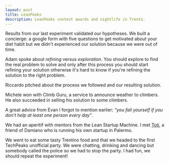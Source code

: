 ```yaml
---
layout: post
title: LeanPeaks
description: LeanPeaks contest awards and nightlife in Trento.
---
```


Results from our last experiment validated our hypotheses. We built a concierge: a google form with five questions to get motivated about your diet habit but we didn't experienced our solution because we were out of time.

Adam spoke about *refining* versus *exploration*. You should explore to find the real problem to solve and only after this process you should start refining your solution otherwise it's hard to know if you're refining the solution to the right problem.

Riccardo pitched about the process we followed and our resulting solution.

Michele won with Climb Guru, a service to announce weather to climbers. He also succeeded in selling his solution to some climbers.

A great advice from Evan I forgot to mention earlier: *"you fail yourself if you don't help at least one person every day"*.

We had an aperitif with mentors from the Lean Startup Machine. I met [Toti](http://twitter.com/totididio), a friend of Damiano who is running his own startup in Palermo.

We went to eat some tasty Trentino food and that we headed to the first TechPeaks unofficial party. We were chatting, drinking and dancing but somebody called the police so we had to stop the party. I had fun, we should repeat the experiment!